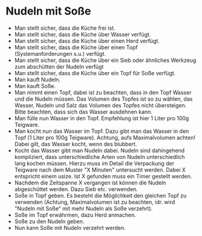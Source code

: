# Nudeln mit Soße

- Man stellt sicher, dass die Küche frei ist.
- Man stellt sicher, dass die Küche über Wasser verfügt.
- Man stellt sicher, dass die Küche über einen Herd verfügt.
- Man stellt sicher, dass die Küche über einen Topf (Systemanforderungen s.u.) verfügt.
- Man stellt sicher, dass die Küche über ein Sieb oder ähnliches Werkzeug zum abschütten der Nudeln verfügt
- Man stellt sicher, dass die Küche über ein Topf für Soße verfügt.
- Man kauft Nudeln.
- Man kauft Soße.
- Man nimmt einen Topf, dabei ist zu beachten, dass in den Topf Wasser und die Nudeln müssen. Das Volumen des Topfes ist so zu wählen, das Wasser, Nudeln und Salz das Volumen des Topfes nicht übersteigen. Bitte beachten, dass sich das Wasser ausdehnen kann.
- Man fülle nun Wasser in den Topf. Empfehlung ist hier 1 Liter pro 100g Teigware.
- Man kocht nun das Wasser im Topf. Dazu gibt man das Wasser in den Topf (1 Liter pro 100g Teigware). Achtung, aufs Maximalvolumen achten! Dabei gilt, das Wasser kocht, wenn des blubbert.
- Kocht das Wasser gibt man Nudeln dabei. Nudeln sind dahingehend kompliziert, dass unterschiedliche Arten von Nudeln unterschiedlich lang kochen müssen. Hierzu muss im Detail die Verpackung der Teigware nach dem Muster "X Minuten"  untersucht werden. Dabei X entspricht einem usize. Ist X gefunden muss ein Timer gestellt werden.
- Nachdem die Zeitspanne X vergangen ist können die Nudeln abgeschüttet werden. Dazu Sieb etc. verwenden.
- Soße in Topf geben. Es besteht die Möglichkeit den gleichen Topf zu verwenden (Achtung, Maximalvolumen ist zu beachten, idr. wird "Nudeln mit Soße" mit mehr Nudeln als Soße verzehrt).
- Soße im Topf erwährmen, dazu Herd anmachen.
- Soße zu den Nudeln geben.
- Nun kann Soße mit Nudeln verzehrt werden. 
